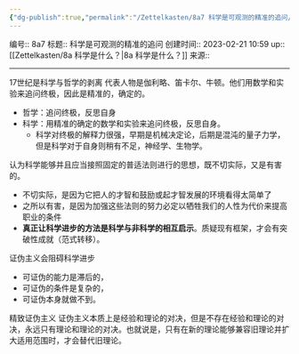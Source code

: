 ```yaml
---
{"dg-publish":true,"permalink":"/Zettelkasten/8a7 科学是可观测的精准的追问/","dgPassFrontmatter":true}
---
```


编号:: 8a7
标题:: 科学是可观测的精准的追问
创建时间:: 2023-02-21 10:59
up:: [[Zettelkasten/8a 科学是什么？\|8a 科学是什么？]]
来源:: 

---
17世纪是科学与哲学的剥离
代表人物是伽利略、笛卡尔、牛顿。他们用数学和实验来追问终极，因此是精准的，确定的。
- 哲学：追问终极，反思自身
- 科学：用精准的确定的数学和实验来追问终极，反思自身。
	- 科学对终极的解释力很强，早期是机械决定论，后期是混沌的量子力学，但是科学对于自身则稍有不足，神经学、生物学。

认为科学能够并且应当接照固定的普适法则进行的思想，既不切实际，又是有害的。
- 不切实际，是因为它把人的才智和鼓励或起才智发展的环境看得太简单了
- 之所以有害，是因为加强这些法则的努力必定以牺牲我们的人性为代价来提高职业的条件
- **真正让科学进步的方法是科学与非科学的相互启示**。质疑现有框架，才会有突破性成就（范式转移）。

证伪主义会阻碍科学进步
- 可证伪的能力是滞后的，
- 可证伪的条件是复杂的，
- 可证伪本身就做不到。

精致证伪主义
证伪主义本质上是经验和理论的对决，但是不存在经验和理论的对决，永远只有理论和理论的对决。也就说是，只有在新的理论能够兼容旧理论并扩大适用范围时，才会替代旧理论。
